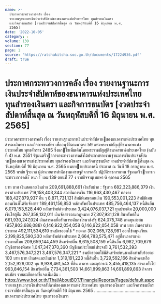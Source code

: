 ```yaml
---
name: >-
  ประกาศกระทรวงการคลัง เรื่อง
  รายงานฐานะการเงินประจำสัปดาห์ของธนาคารแห่งประเทศไทย ทุนสำรองเงินตรา
  และกิจการธนบัตร [งวดประจำสัปดาห์สิ้นสุด ณ วันพฤหัสบดีที่ 16 มิถุนายน พ.ศ.
  2565]
date: '2022-10-05'
category: ง
volume: 139
section: 77
page: 1
source: 'https://ratchakitcha.soc.go.th/documents/17224936.pdf'
draft: true
---
```


# ประกาศกระทรวงการคลัง เรื่อง รายงานฐานะการเงินประจำสัปดาห์ของธนาคารแห่งประเทศไทย ทุนสำรองเงินตรา และกิจการธนบัตร [งวดประจำสัปดาห์สิ้นสุด ณ วันพฤหัสบดีที่ 16 มิถุนายน พ.ศ. 2565]

ประกาศกระทรวงการคลัง เรื่อง รายงานฐานะการเงินประจําสัปดาหของธนาคารแห่งประเทศไทย ทุนสํารองเงินตรา และกิจการธนบัตร เพื่ออนุวัติตามมาตรา 59 แห่งพระราชบัญญัติธนาคารแห่งประเทศไทย พุทธศักราช 2485 ซึ่งแกไขเพิ่มเติมโดยพระราชบัญญัติธนาคารแห่งประเทศไทย (ฉบับที่ 4) พ.ศ. 2551 รัฐมนตรีวาการกระทรวงการคลังได้ประกาศรายงานฐานะการเงินประจําสัปดาหของธนาคารแห่งประเทศไทย ทุนสํารองเงินตรา และกิจการธนบัตร งวดประจําสัปดาหสิ้นสุด ณ วันพฤหัสบดีที่ 16 มิถุนายน พ.ศ. 2565 แนบทายประกาศนี้ ประกาศ ณ วันที่ 18 กรกฎาคม พ.ศ. 2565 พรชัย ฐีระเวช ผู้อํานวยการสํานักงานเศรษฐกิจการคลัง ปฏิบัติราชการแทน รัฐมนตรีวาการกระทรวงการคลัง ้ หนา 1 ่ เลม 139 ตอนที่ 77 ง ราชกิจจานุเบกษา 6 ตุลาคม 2565

บาท บาท เงินสดและเงินฝาก 209,661,888,661 เงินรับฝาก : รัฐบาล 682,323,886,379 เงินตราต่างประเทศ 719,158,403,344 สถาบันการเงิน 116,963,430,467 ทองคา 188,427,879,937 อื่น ๆ 8,871,731,131 สิทธิพิเศษถอนเงิน 190,553,001,223 สิทธิพิเศษถอนเงินที่ได้รับจัดสรร 189,461,156,853 หลักทรัพย์ในประเทศ 485,756,464,137 หนี้สินอื่น 6,079,153,528,440 หลักทรัพย์ต่างประเทศ 3,424,076,037,721 ทุนประเดิม 20,000,000 เงินให้กู้ยืม 267,358,132,011 เงินจัดสรรตามกฎหมาย 27,307,931,128 สินทรัพย์อื่น 661,930,247,024 เงินสารองเพื่อรักษาระดับกาไรนาส่งรัฐ 624,075,748 ขาดทุนสะสม (957,803,686,088) 6,146,922,054,058 6,146,922,054,058 บาท บาท เงินตราต่างประเทศ 492,111,534,610 ธนบัตรออกใช้ * ทองคา 302,065,728,981 ออกใช้หมุนเวียน 2,199,825,590,330 หลักทรัพย์ต่างประเทศ 2,664,783,575,471 อยู่ที่ธนาคารแห่งประเทศไทย 209,659,144,459 สินทรัพย์อื่น 8,615,508,159 หนี้สินอื่น 6,982,709,679 บัญชีสารองพิเศษ 1,047,347,370,360 บัญชีผลประโยชน์ประจาปี 3,761,532,393 3,467,576,347,221 3,467,576,347,221 * ธนบัตรออกใช้มีสินทรัพย์หนุนหลังเท่ากับร้อยละ 100 บาท บาท เงินสดและเงินฝาก 1,319,191,223 หนี้สินอื่น 3,729,592,166 สินค้าคงเหลือ 2,152,929,002 ทุน 9,938,461,543 ที่ดิน อาคาร และอุปกรณ์ 3,455,418,135 สารองทั่วไป 993,846,154 สินทรัพย์อื่น 7,734,361,503 14,661,899,863 14,661,899,863 กิจการธนบัตร รายละเอียดคาชี้แจงเพิ่มเติม : https://www.bot.or.th/Thai/AboutBOT/FinancialReports/Pages/default.aspx รายงานฐานะการเงินประจาสัปดาห์ของธนาคารแห่งประเทศไทย ทุนสารองเงินตรา และกิจการธนบัตร ประจาสัปดาห์สิ้นสุด ณ วันพฤหัสบดีที่ 16 มิถุนายน 2565 .................................................. ธนาคารแห่งประเทศไทย ทุนสารองเงินตรา
